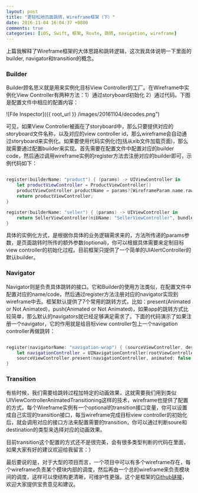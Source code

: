 ```yaml
---
layout: post
title: "更轻松地页面跳转，Wireframe框架（下）"
date: 2016-11-04 16:04:37 +0800
comments: true
categories: [iOS, Swift, 框架, Route, 跳转, navigation, wireframe]
---
```


上篇我解释了Wireframe框架的大体思路和跳转逻辑，这次我具体说明一下里面的builder, navigator和transition的概念。

### Builder

Builder顾名思义就是用来实例化目标View Controller的工厂。在Wireframe中实例化View Controller有两种方法：1）通过storyboard初始化 2）通过代码。下图是配置文件中相应的配置内容：

![File Inspector]({{ root_url }} /images/20161104/decodes.png")

可见，如果View Controller被画在了storyboard中，那么只要提供对应的storyboard文件名称，以及对应的view controller id，那么wireframe会自动通过storyboard来实例化。如果要使用代码实例化(包括从xib文件加载页面)，那么就需要通过配置builder来实现。首先需要在配置文件中配置对应的builder code，然后通过调用wireframe实例的register方法去注册对应的builder即可，示例代码如下：

```swift

register(builderName: "product") { (params) -> UIViewController in
    let productViewController = ProductViewController()
    productViewController.productName = params?[WireframeParam.name.rawValue] as? String
    return productViewController;
}

register(builderName: "seller") { (params) -> UIViewController in
    return SellerViewController(nibName: "SellerViewController", bundle: nil)
}

```

具体的实例化方式，是根据你具体的业务逻辑需求来的，方法所传递的params参数，是页面跳转时所传的额外参数(optional)，你可以根据具体需要来定制目标view controller的初始化过程。目前框架只提供了一个简单的UIAlertController的默认builder。


### Navigator

Navigator则是负责具体跳转的接口。它和Builder的使用方法类似，在配置文件中配置对应的name/code，然后通过register方法注册对应的navigator实现到wireframe中去。框架默认提供了7个常用的跳转方式，比如：present(Animated or Not Animated)，push(Animated or Not Animated)，如果app的跳转方式比较简单，那么默认的navigators就已经足够满足需求了。下面的代码演示了如果注册一个navigator，它的作用就是给目标view controller包上一个navigation controller再做跳转：

```swift

register(navigatorName: "navigation-wrap") { (sourceViewController, destinationViewController, completion) in
    let navigationController = UINavigationController(rootViewController: destinationViewController)
    sourceViewController.present(navigationController, animated: false, completion: completion)
}

```

### Transition

有些时候，我们需要给跳转过程加特定的动画效果，这就需要我们用到类似UIViewControllerAnimatedTransitioning这样的技术，wireframe也提供了配置的方式，每个Wireframe实例有一个optional的transition接口变量，你可以设置成自己实现的transition接口，每当wireframe完成目标view controller的初始化后，就会调用对应的接口方法来配置需要的transition，你可以通过判断soure和destination的类型来选择对应的动画效果。

目前transition这个配置的方式还不是很完美，会有很多类型判断的代码在里面，如果大家有好的建议欢迎给我留言：）

最后要说的是，对于大型的项目而言，一个项目中可以有多个wireframe存在，每个wireframe负责某个模块内部的调度，然后再由一个总的wireframe来负责模块间的调度，这样可以使结构更清晰，可维护性更强。这个是框架的[Github链接](https://github.com/sherlockyao/SYWireframe)，欢迎大家提供宝贵意见和建议。


